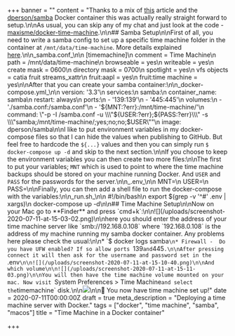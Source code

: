 +++
banner = ""
content = "Thanks to a mix of [this](https://kirb.me/2018/03/24/using-samba-as-a-time-machine-network-server.html#fnref:bzaffiliate) article and the [dperson/samba](https://github.com/dperson/samba) Docker container this was actually really straight forward to setup.\n\nAs usual, you can skip any of my chat and just look at the code - [maxisme/docker-time-machine](https://m4x.uk/docker-time-machine).\n\n## Samba Setup\n\nFirst of all, you need to write a samba config to set up a specific time machine folder in the container at `/mnt/data/time-machine`. More details explained [here](https://wiki.samba.org/index.php/Configure_Samba_to_Work_Better_with_Mac_OS_X).\n\n_samba.conf_\n\n    [timemachine]\n        comment = Time Machine\n        path = /mnt/data/time-machine\n        browseable = yes\n        writeable = yes\n        create mask = 0600\n        directory mask = 0700\n        spotlight = yes\n        vfs objects = catia fruit streams_xattr\n        fruit:aapl = yes\n        fruit:time machine = yes\n\nAfter that you can create your samba container:\n\n_docker-compose.yml_\n\n    version: '3.3'\n    services:\n      samba:\n        container_name: samba\n        restart: always\n        ports:\n          - '139:139'\n          - '445:445'\n        volumes:\n          - './samba.conf:/samba.conf'\n          - '${MNT:?err}:/mnt/time-machine/'\n        command: \"-p -I /samba.conf -u \\\"${USER:?err};${PASS:?err}\\\" -s \\\"samba;/mnt/time-machine/;yes;no;no;$USER\\\"\"\n        image: dperson/samba\n\nI like to put environment variables in my docker-compose files so that I can hide the values when publishing to GitHub. But feel free to hardcode the `${...}` values and then you can simply run `$ docker-compose up -d` and skip to the next section.\n\nIf you choose to keep the environment variables you can then create two more files:\n\nThe first to put your variables; `MNT` which is used to point to where the time machine backups should be stored on your machine running Docker. And `USER` and `PASS` for the passwords for the server.\n\n_.env_\n\n    MNT=\n    USER=\n    PASS=\n\nFinally, you can then add a shell file to run the docker-compose with the variables:\n\n_run.sh_\n\n    #!/bin/bash\n    export $(grep -v '^#' .env | xargs)\n    docker-compose up -d\n\n## Time Machine Setup\n\nNow on your Mac go to **Finder** and press `cmd+k`:\n\n![](/uploads/screenshot-2020-07-11-at-15-03-02.png)\n\nhere you should enter the address of your time machine server like `smb://192.168.0.108` where `192.168.0.108` is the address of my machine running my samba docker container. Any problems here please check the usual:\n\n* `$ docker logs samba`\n* Firewall -  Do you have UFW enabled? If so allow ports `139` and `445`.\n\nAfter pressing connect it will then ask for the username and password set in the `.env`\n\n![](/uploads/screenshot-2020-07-11-at-15-10-40.png)\n\nAnd which volume\n\n![](/uploads/screenshot-2020-07-11-at-15-11-03.png)\n\nYou will then have the time machine volume mounted on your mac. Now visit `System Preferences > Time Machine` and select the `timemachine` disk.\n\n![](/uploads/screenshot-2020-07-11-at-15-16-07.png)\n\n🎉 You now have time machine set up!"
date = 2020-07-11T00:00:00Z
draft = true
meta_description = "Deploying a time machine server with Docker."
tags = ["docker", "time machine", "samba", "macos"]
title = "Time Machine in a Docker container"

+++
